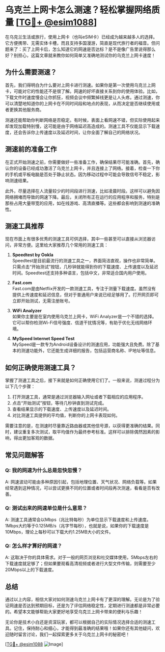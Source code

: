 # 乌克兰上网卡怎么测速？轻松掌握网络质量 [[TG💪+ @esim1088](https://t.me/s/esim1088)]

在乌克兰生活或旅行，使用上网卡（也叫eSIM卡）已经成为越来越多人的选择。它方便携带、无需实体卡槽，而且支持多国漫游，简直是现代旅行者的福音。但问题来了：买了上网卡后，怎么知道它的网速是否达标？是不是像广告里说得那么好？别担心，这篇文章就来教你如何简单又准确地测试你的乌克兰上网卡速度！

## 为什么需要测速？

首先，我们得明白为什么要对上网卡进行测速。如果你是第一次使用乌克兰上网卡，可能对它的性能还不是很了解。网速的好坏直接关系到你的使用体验。比如，下载文件时速度慢会让你抓狂，视频会议中频繁掉线更是让人头疼。通过测速，你可以清楚地知道你的上网卡在不同时间段和地点的表现，从而决定是否继续使用或者更换其他服务商。

测速还能帮助你判断网络是否稳定。有时候，表面上看网速不错，但实际使用起来却发现加载特别慢，这可能是由于网络延迟高造成的。测速工具不仅能显示下载速度，还会告诉你上传速度以及延迟时间，让你全面了解自己的网络状况。

## 测速前的准备工作

在正式开始测速之前，你需要做好一些准备工作，确保结果尽可能准确。首先，确认你的设备已经成功激活了乌克兰上网卡，并且连接上了网络。接着，检查一下你的手机或平板电脑是否处于静止状态。因为移动过程中可能会导致信号不稳定，影响测速结果。

此外，尽量选择在人流量较少的时间段进行测速，比如凌晨时段。这样可以避免因网络拥堵而导致的网速下降。最后，关闭所有正在运行的应用程序和服务，特别是那些占用大量带宽的应用，如在线游戏、高清直播等。这些都会影响到测速的准确性。

## 测速工具推荐

现在市面上有很多优秀的测速工具可供选择，其中一些甚至可以直接从浏览器访问，非常方便。这里给大家推荐几个常用的测速工具：

1. **Speedtest by Ookla**  
   Speedtest是目前最流行的测速工具之一，界面简洁直观，操作也非常简单。只需点击“开始测试”按钮，几秒钟就能得到你的下载速度、上传速度以及延迟时间。Speedtest还支持多种语言，包括中文，非常适合国内用户使用。

2. **Fast.com**  
   Fast.com是由Netflix开发的一款测速工具，专注于测量下载速度。虽然没有提供上传速度和延迟信息，但对于普通用户来说已经足够用了。打开网页即可立即开始测试，无需注册账号。

3. **WiFi Analyzer**  
   如果你主要是在室内使用乌克兰上网卡，WiFi Analyzer是一个不错的选择。它可以帮你检测Wi-Fi信号强度、信道干扰情况等，有助于优化无线网络环境。

4. **MySpeed Internet Speed Test**  
   MySpeed是一款专为Android设备设计的测速应用，功能强大且免费。除了基本的测速功能外，它还能生成详细的报告，包括运营商名称、IP地址等信息。

## 如何正确使用测速工具？

掌握了测速工具之后，接下来就是如何正确使用它们了。一般来说，测速过程分为以下几个步骤：

1. 打开测速工具，通常是通过浏览器输入网址或者下载相应的应用程序。
2. 点击“开始测试”按钮，等待几秒钟直到测试完成。
3. 查看结果显示的下载速度、上传速度以及延迟时间。
4. 对比测速工具提供的平均值，判断你的上网卡表现如何。

需要注意的是，在测速时尽量靠近路由器或其他信号源，以获得更准确的结果。同时，建议重复多次测试，取平均值作为最终参考标准。这样可以排除偶然因素的影响，得出更加客观的数据。

## 常见问题解答

### Q: 我的网速为什么总是忽快忽慢？
A: 网速波动可能由多种原因引起，包括地理位置、天气状况、网络负载等。如果经常遇到这种情况，可以尝试更换不同的位置或者时间段再次测速，看看是否有改善。

### Q: 测试出来的网速单位是什么意思？
A: 测速工具通常会以Mbps（兆比特每秒）为单位显示下载速度和上传速度。1Mbps大约等于0.125MB/s（兆字节每秒），也就是说，如果你的下载速度是10Mbps，理论上每秒可以下载大约1.25MB大小的文件。

### Q: 怎么样才算好的网速？
A: 这取决于你的具体需求。对于一般的网页浏览和社交媒体使用，5Mbps左右的下载速度就足够了；但如果要观看高清视频或者进行大型文件传输，则需要至少20Mbps以上的下载速度。

## 总结

通过以上内容，相信大家对如何测速乌克兰上网卡有了更深的理解。无论是为了验证网速是否达到预期目标，还是为了评估网络稳定性，定期进行测速都是非常必要的。希望本文能够帮助大家更好地享受乌克兰上网卡带来的便利与乐趣！

无论你是技术小白还是资深玩家，都可以根据自己的实际情况选择合适的测速工具。记住，保持耐心和细心，才能得到最准确的结果哦！如果你还有其他疑问，欢迎随时留言讨论，我们一起探索更多关于乌克兰上网卡的秘密吧！

[[TG💪+ @esim1088](https://t.me/s/esim1088) ![Image](https://i.postimg.cc/4NQfJmqS/Snipaste-2025-05-13-00-14-12.png)]